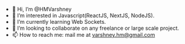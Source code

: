 - 👋 Hi, I’m @HMVarshney
- 👀 I’m interested in Javascript(ReactJS, NextJS, NodeJS).
- 🌱 I’m currently learning Web Sockets.
- 💞️ I’m looking to collaborate on any freelance or large scale project.
- 📫 How to reach me: mail me at varshney.hm@gmail.com

<!---
HMVarshney/HMVarshney is a ✨ special ✨ repository because its `README.md` (this file) appears on your GitHub profile.
You can click the Preview link to take a look at your changes.
--->
